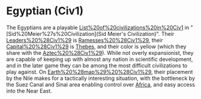 # Egyptian (Civ1)

The Egyptians are a playable [List%20of%20civilizations%20in%20Civ1](civilization) in "[Sid%20Meier%27s%20Civilization](Sid Meier's Civilization)". Their [Leaders%20%28Civ1%29](leader) is [Ramesses%20%28Civ1%29](Ramesses), their [Capital%20%28Civ1%29](capital) is [Thebes](Thebes), and their color is yellow (which they share with the [Aztec%20%28Civ1%29](Aztecs)).
While not overly expansionist, they are capable of keeping up with almost any nation in scientific development, and in the later game they can be among the most difficult civilizations to play against.
On [Earth%20%28map%29%20%28Civ1%29](Earth), their placement by the Nile makes for a tactically interesting situation, with the bottleneck by the Suez Canal and Sinai area enabling control over [Africa](Africa), and easy access into the Near East.